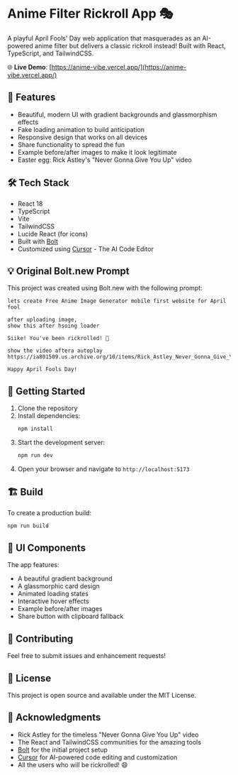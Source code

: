 # Anime Filter Rickroll App 🎭

A playful April Fools' Day web application that masquerades as an AI-powered anime filter but delivers a classic rickroll instead! Built with React, TypeScript, and TailwindCSS.

🌐 **Live Demo**: [https://anime-vibe.vercel.app/](https://anime-vibe.vercel.app/)

## 🎯 Features

- Beautiful, modern UI with gradient backgrounds and glassmorphism effects
- Fake loading animation to build anticipation
- Responsive design that works on all devices
- Share functionality to spread the fun
- Example before/after images to make it look legitimate
- Easter egg: Rick Astley's "Never Gonna Give You Up" video

## 🛠️ Tech Stack

- React 18
- TypeScript
- Vite
- TailwindCSS
- Lucide React (for icons)
- Built with [Bolt](https://bolt.new/~/sb1-wnvvjpfu)
- Customized using [Cursor](https://www.cursor.com/) - The AI Code Editor

## 💡 Original Bolt.new Prompt

This project was created using Bolt.new with the following prompt:

```
lets create Free Anime Image Generator mobile first website for April fool

after uploading image,
show this after hsoing loader

Siike! You've been rickrolled! 🤪

show the video aftera autoplay https://ia801509.us.archive.org/10/items/Rick_Astley_Never_Gonna_Give_You_Up/Rick_Astley_Never_Gonna_Give_You_Up.mp4

Happy April Fools Day!
```

## 🚀 Getting Started

1. Clone the repository
2. Install dependencies:
   ```bash
   npm install
   ```
3. Start the development server:
   ```bash
   npm run dev
   ```
4. Open your browser and navigate to `http://localhost:5173`

## 🏗️ Build

To create a production build:

```bash
npm run build
```

## 🎨 UI Components

The app features:
- A beautiful gradient background
- A glassmorphic card design
- Animated loading states
- Interactive hover effects
- Example before/after images
- Share button with clipboard fallback

## 🤝 Contributing

Feel free to submit issues and enhancement requests!

## 📝 License

This project is open source and available under the MIT License.

## 🙏 Acknowledgments

- Rick Astley for the timeless "Never Gonna Give You Up" video
- The React and TailwindCSS communities for the amazing tools
- [Bolt](https://bolt.new/~/sb1-wnvvjpfu) for the initial project setup
- [Cursor](https://www.cursor.com/) for AI-powered code editing and customization
- All the users who will be rickrolled! 😄 